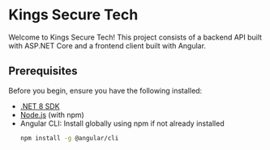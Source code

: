 # Kings Secure Tech

Welcome to Kings Secure Tech! This project consists of a backend API built with ASP.NET Core and a frontend client built with Angular.

## Prerequisites

Before you begin, ensure you have the following installed:

- [.NET 8 SDK](https://dotnet.microsoft.com/download/dotnet/8.0)
- [Node.js](https://nodejs.org/) (with npm)
- Angular CLI: Install globally using npm if not already installed
  ```bash
  npm install -g @angular/cli
